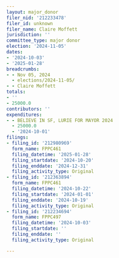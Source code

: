 ```yaml
---
layout: major_donor
filer_nid: '212233478'
filer_id: unknown
filer_name: Claire Moffett
jurisdiction: ''
committee_type: major donor
election: '2024-11-05'
dates:
- '2024-10-03'
- '2025-01-28'
breadcrumbs:
- - Nov 05, 2024
  - elections/2024-11-05/
- - Claire Moffett
totals:
- ''
- 25000.0
contributors: ''
expenditures:
- - BELIEVE IN SF, LURIE FOR MAYOR 2024
  - 25000.0
  - '2024-10-01'
filings:
- filing_id: '212980969'
  form_name: FPPC461
  filing_datetime: '2025-01-28'
  filing_startdate: '2024-10-20'
  filing_enddate: '2024-12-31'
  filing_activity_type: Original
- filing_id: '212363894'
  form_name: FPPC461
  filing_datetime: '2024-10-22'
  filing_startdate: '2024-01-01'
  filing_enddate: '2024-10-19'
  filing_activity_type: Original
- filing_id: '212234694'
  form_name: FPPC497
  filing_datetime: '2024-10-03'
  filing_startdate: ''
  filing_enddate: ''
  filing_activity_type: Original

---
```


